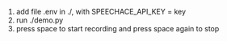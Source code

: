 1. add file .env in ./, with SPEECHACE_API_KEY = key
2. run ./demo.py
3. press space to start recording and press space again to stop
